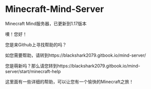 # Minecraft-Mind-Server
Minecraft Mind服务器，已更新到1.17版本

噢！您好！

您是来Github上寻找帮助的吗？

如您需要帮助，请转到https://blackshark2079.gitbook.io/mind-server/


您是萌新吗？那么请您转到https://blackshark2079.gitbook.io/mind-server/start/minecraft-help

这里面有一些详细的帮助，可以让您有一个愉快的Minecraft之旅！
